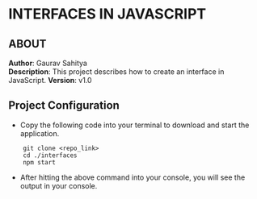 # INTERFACES IN JAVASCRIPT

## ABOUT

**Author**: Gaurav Sahitya <br/>
**Description**: This project describes how to create an interface in JavaScript.
**Version**: v1.0

## Project Configuration

- Copy the following code into your terminal to download and start the application.

```
    git clone <repo_link>
    cd ./interfaces
    npm start
```

- After hitting the above command into your console, you will see the output in your console.